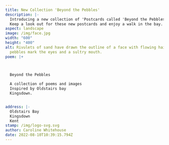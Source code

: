 ```yaml
---
title: New Collection 'Beyond the Pebbles'
description: |-
  Introducing a new collection of 'Postcards called 'Beyond the Pebbles'
  Keep a look out for these new postcards and enjoy a walk in the bay.
aspect: landscape
image: /img/face.jpg
width: "600"
height: "400"
alt: Rivulets of sand have drawn the outline of a face with flowing hair. Flint
  pebbles mark the eyes and a sultry mouth.
poem: |+
  


  Beyond the Pebbles

  A collection of poems and images
  Inspired by Oldstairs bay
  Kingsdown.


address: |-
  Oldstairs Bay
  Kingsdown
  Kent
stamp: /img/logo-svg.svg
author: Caroline Whitehouse
date: 2022-08-10T10:39:15.794Z
---
```

